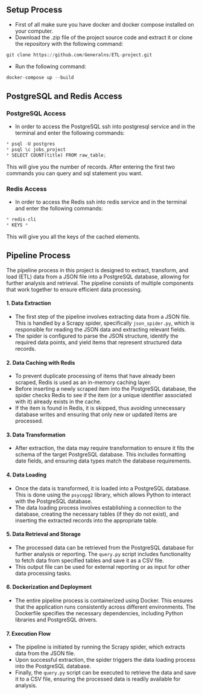 ## Setup Process

* First of all make sure you have docker and docker compose installed on your computer.
* Download the .zip file of the project source code and extract it or clone the repository with the following command:
```python
git clone https://github.com/Generalns/ETL-project.git
```
* Run the following command:
```python
docker-compose up --build
```

## PostgreSQL and Redis Access
### PostgreSQL Access
* In order to access the PostgreSQL ssh into postgresql service and in the terminal and enter the following commands:
```python
* psql -U postgres
* psql \c jobs_project
* SELECT COUNT(title) FROM raw_table;
```
This will give you the number of records. After entering the first two commands you can query and sql statement you want.

### Redis Access

* In order to access the Redis ssh into redis service and in the terminal and enter the following commands:
```python
* redis-cli
* KEYS *
```
This will give you all the keys of the cached elements.


## Pipeline Process

The pipeline process in this project is designed to extract, transform, and load (ETL) data from a JSON file into a PostgreSQL database, allowing for further analysis and retrieval. The pipeline consists of multiple components that work together to ensure efficient data processing.

#### 1. **Data Extraction**

-   The first step of the pipeline involves extracting data from a JSON file. This is handled by a Scrapy spider, specifically `json_spider.py`, which is responsible for reading the JSON data and extracting relevant fields.
-   The spider is configured to parse the JSON structure, identify the required data points, and yield items that represent structured data records.

#### 2. **Data Caching with Redis**

-   To prevent duplicate processing of items that have already been scraped, Redis is used as an in-memory caching layer.
-   Before inserting a newly scraped item into the PostgreSQL database, the spider checks Redis to see if the item (or a unique identifier associated with it) already exists in the cache.
-   If the item is found in Redis, it is skipped, thus avoiding unnecessary database writes and ensuring that only new or updated items are processed.

#### 3. **Data Transformation**

-   After extraction, the data may require transformation to ensure it fits the schema of the target PostgreSQL database. This includes formatting date fields, and ensuring data types match the database requirements.

#### 4. **Data Loading**

-   Once the data is transformed, it is loaded into a PostgreSQL database. This is done using the `psycopg2` library, which allows Python to interact with the PostgreSQL database.
-   The data loading process involves establishing a connection to the database, creating the necessary tables (if they do not exist), and inserting the extracted records into the appropriate table.

#### 5. **Data Retrieval and Storage**

-   The processed data can be retrieved from the PostgreSQL database for further analysis or reporting. The `query.py` script includes functionality to fetch data from specified tables and save it as a CSV file.
-   This output file can be used for external reporting or as input for other data processing tasks.

#### 6. **Dockerization and Deployment**

-   The entire pipeline process is containerized using Docker. This ensures that the application runs consistently across different environments. The Dockerfile specifies the necessary dependencies, including Python libraries and PostgreSQL drivers.

#### 7. **Execution Flow**

-   The pipeline is initiated by running the Scrapy spider, which extracts data from the JSON file.
-   Upon successful extraction, the spider triggers the data loading process into the PostgreSQL database.
-   Finally, the `query.py` script can be executed to retrieve the data and save it to a CSV file, ensuring the processed data is readily available for analysis.
